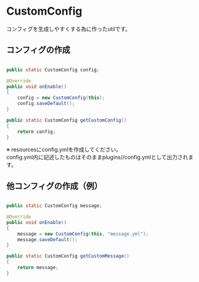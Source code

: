 # CustomConfig
コンフィグを生成しやすくする為に作ったutilです。


## コンフィグの作成  
```java

public static CustomConfig config;

@Override
public void onEnable()
{
    config = new CustomConfig(this); 
    config.saveDefault();
}

public static CustomConfig getCustomConfig()
{
    return config;
}
```  
※ resourcesにconfig.ymlを作成してください。  
  config.yml内に記述したものはそのままplugins/<Plugin>/config.ymlとして出力されます。

## 他コンフィグの作成（例）  
```java

public static CustomConfig message;

@Override
public void onEnable()
{
    message = new CustomConfig(this, "message.yml"); 
    message.saveDefault();
}

public static CustomConfig getCustomMessage()
{
    return message;
}
```  

